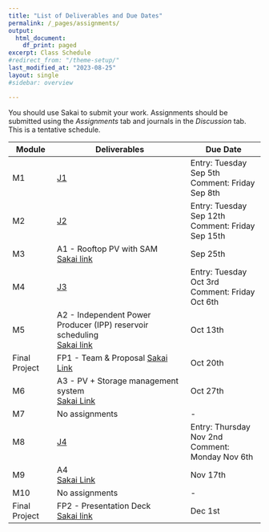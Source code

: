 ```yaml
---
title: "List of Deliverables and Due Dates"
permalink: /_pages/assignments/
output:
  html_document:
    df_print: paged
excerpt: Class Schedule
#redirect_from: "/theme-setup/"
last_modified_at: "2023-08-25"
layout: single
#sidebar: overview

---
```


You should use Sakai to submit your work. Assignments should be submitted using the *Assignments* tab and journals in the *Discussion* tab. This is a tentative schedule.
<br>

| Module |   Deliverables | Due Date |
|----|-------------|-------------------|
| M1 | [J1](https://sakai.duke.edu/portal/site/56a79f78-bc10-4a77-b8e8-7b82e8f11a73/tool/8ed68fc3-ad5b-4f2d-a117-2471455b2efd/discussionForum/message/dfAllMessages) | Entry: Tuesday Sep 5th <br> Comment: Friday Sep 8th |
| M2 | [J2](https://sakai.duke.edu/portal/site/56a79f78-bc10-4a77-b8e8-7b82e8f11a73/tool/8ed68fc3-ad5b-4f2d-a117-2471455b2efd/discussionForum/message/dfAllMessagess) | Entry: Tuesday Sep 12th <br> Comment: Friday Sep 15th |
| M3 | A1 - Rooftop PV with SAM <br> [Sakai link](https://sakai.duke.edu/portal/site/56a79f78-bc10-4a77-b8e8-7b82e8f11a73/tool/418ca962-66be-4db5-8f3a-175a4fc98bfe?panel=Main) | Sep 25th |
| M4 | [J3](https://sakai.duke.edu/portal/site/56a79f78-bc10-4a77-b8e8-7b82e8f11a73/tool/8ed68fc3-ad5b-4f2d-a117-2471455b2efd/discussionForum/message/dfAllMessagess) | Entry: Tuesday Oct 3rd <br> Comment: Friday Oct 6th |
| M5 | A2 - Independent Power Producer (IPP) reservoir scheduling <br> [Sakai link](https://sakai.duke.edu/portal/directtool/418ca962-66be-4db5-8f3a-175a4fc98bfe/)  | Oct 13th|
| Final Project | FP1 - Team & Proposal [Sakai Link](https://sakai.duke.edu/portal/site/56a79f78-bc10-4a77-b8e8-7b82e8f11a73/tool/418ca962-66be-4db5-8f3a-175a4fc98bfe?panel=Main) | Oct 20th |
| M6 | A3 - PV + Storage management system <br> [Sakai Link](https://sakai.duke.edu/portal/site/56a79f78-bc10-4a77-b8e8-7b82e8f11a73/tool/418ca962-66be-4db5-8f3a-175a4fc98bfe?panel=Main) <br> | Oct 27th|
| M7 | No assignments | - |
| M8 | [J4](https://sakai.duke.edu/portal/site/56a79f78-bc10-4a77-b8e8-7b82e8f11a73/tool/8ed68fc3-ad5b-4f2d-a117-2471455b2efd/discussionForum/message/dfAllMessages) | Entry: Thursday Nov 2nd <br> Comment: Monday Nov 6th |
| M9 | A4  <br> [Sakai Link](https://sakai.duke.edu/portal/site/56a79f78-bc10-4a77-b8e8-7b82e8f11a73/tool/418ca962-66be-4db5-8f3a-175a4fc98bfe?panel=Main) | Nov 17th|
| M10 | No assignments | - |
| Final Project | FP2 - Presentation Deck  <br> [Sakai link]()| Dec 1st |



<!---
| M9 | A4 - Electric utility benchmark analysis <br> [Sakai Link]() <br> <a href="/docs/assignments/A4_F2023_ENV590.pdf" > PDF link </a> <br> [Colab link to draft model]() | Nov 16th|
| Energy Week | J6 | Entry only: Friday Nov 18th |

--->
